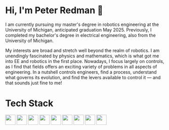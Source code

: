 # Hi, I'm Peter Redman 👋

I am currently pursuing my master's degree in robotics engineering at the University of Michigan, anticipated graduation May 2025. Previously, I completed my bachelor's degree in electrical engineering, also from the University of Michigan.

My interests are broad and stretch well beyond the realm of robotics. I am unendingly fascinated by physics and mathematics, which is what got me into EE and robotics in the first place. Nowadays, I focus largely on controls, as I find that fields offers an exciting variety of problems in all aspects of engineering. In a nutshell controls engineers, find a process, understand what governs its evolution, and find the levers available to control it &mdash; and that sounds just fine to me!

# Tech Stack

<img height="32" width="32" src="https://cdn.simpleicons.org/github/gray" />
<img height="32" width="32" src="https://cdn.simpleicons.org/cplusplus" />
<img height="32" width="32" src="https://cdn.simpleicons.org/python" />
<img height="32" width="32" src="https://cdn.simpleicons.org/numpy" />
<img height="32" width="32" src="https://cdn.simpleicons.org/opencv" />
<img height="32" width="32" src="https://cdn.simpleicons.org/scipy" />
<img height="32" width="32" src="https://cdn.simpleicons.org/arduino" />
<img height="32" width="32" src="https://cdn.simpleicons.org/raspberrypi" />
<img height="32" width="32" src="https://cdn.simpleicons.org/latex" />

